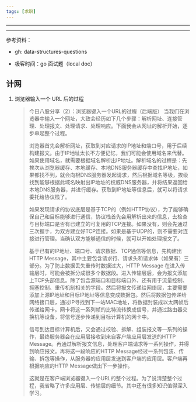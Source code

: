 ```yaml
---
tags: [求职]
---
```




***



***

参考资料：

- gh: data-structures-questions

- 极客时间：go 面试题（local doc）

## 计网

1. 浏览器输入一个 URL 后的过程

   > 今日八股分享（2）：浏览器键入一个URL的过程（后端版）
   > 当我们在浏览器中输入一个网址，大致会经历如下几个步骤：解析网址、连接管理、处理报文、处理请求、处理响应。下面我会从网址的解析开始，逐步串起整个过程。
   >
   > 浏览器首先会解析网址，获取到对应请求的IP地址和端口号，用于后续构建报文。由于IP地址太长不方便记忆，我们可能会使用域名来代替。如果使用域名，就需要根据域名解析出IP地址。解析域名的过程是：先挨次从浏览器缓存、本地缓存、本地DNS服务器缓存中查找IP地址，如果都找不到，就会向根DNS服务器发起请求，然后根据域名等级，挨级找到能够根据此域名映射出IP地址的权威DNS服务器，并将结果返回给本地DNS服务器，并进行缓存。获取到IP地址等信息后，就可以将请求委托给协议栈了。
   >
   > 如果发现请求的协议底层是基于TCP的（例如HTTP协议），为了能够确保自己和目标能够进行通信，协议栈首先会用解析出来的信息，去检查与目标端口是否有已建立的可复用的TCP连接。如果没有，则会先通过三次握手，为双方建立好TCP连接。如果是基于UDP的，则不需要对连接进行管理。当确认双方能够通信的时候，就可以开始处理报文了。
   >
   > 基于已有的IP地址、端口号、请求数据、TCP通信等信息，先构建出HTTP Message，其中主要包含请求行、请求头和请求体（如果有）三部分。为了防止数据丢失重传时数据过大，HTTP Message 在进入传输层时，可能会被拆分成很多个数据段。进入传输层后，会为报文添加上TCP头部信息。除了包含源端口和目标端口外，还有用于流量控制、拥塞控制、重传机制相关的字段。然后将报文传递给网络层，主要需要添加上源IP地址和目标IP地址等信息变成数据包。然后将数据包传递给网络接口层，通过IP寻找到下一站MAC地址，将数据封装成以太网帧后传递给网卡。网卡将这一系列帧的比特流转换成信号，并通过路由器交换机等设备，将信号逐步传递到目标计算机的网卡中。
   >
   > 信号到达目标计算机后，又会通过校验、拆解、组装报文等一系列的操作，最终服务器会在应用层接收到来自客户端应用层发送的HTTP Message。再通过解析报文信息，处理客户端请求等一系列操作，并得到响应报文。再将这一段响应的HTTP Message经过一系列包装、传输、拆包等操作，从服务器的应用层发送到客户端的应用层。客户端再根据响应的HTTP Message做出下一步操作。
   >
   > 这就是在客户端浏览器键入一个URL的整个过程。为了说清楚整个过程，我省略了许多应用层、传输层的细节。其中还有很多知识值得深入学习。
